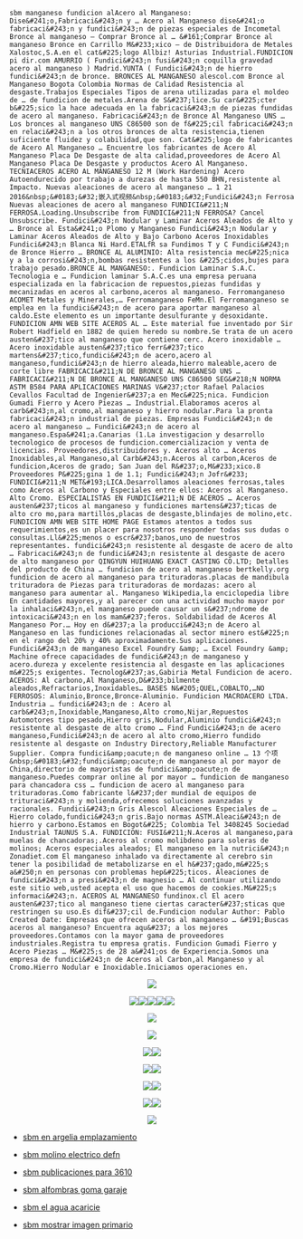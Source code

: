 
```
sbm manganeso fundicion alAcero al Manganeso: Dise&#241;o,Fabricaci&#243;n y … Acero al Manganeso dise&#241;o fabricaci&#243;n y fundici&#243;n de piezas especiales de Incometal Bronce al manganeso — Comprar Bronce al … &#161;Comprar Bronce al manganeso Bronce en Carrillo M&#233;xico — de Distribuidora de Metales Xalostoc,S.A.en el cat&#225;logo Allbiz! Asturias Industrial.FUNDICION pi dir.com AMURRIO ( Fundici&#243;n fusi&#243;n coquilla gravedad acero al manganeso ) Madrid.YUNTA ( Fundici&#243;n de hierro fundici&#243;n de bronce. BRONCES AL MANGANESO alescol.com Bronce al Manganeso Bogota Colombia Normas de Calidad Resistencia al desgaste.Trabajos Especiales Tipos de arena utilizadas para el moldeo de … de fundicion de metales.Arena de S&#237;lice.Su car&#225;cter b&#225;sico la hace adecuada en la fabricaci&#243;n de piezas fundidas de acero al manganeso. Fabricaci&#243;n de Bronce Al Manganeso UNS … Los bronces al manganeso UNS C86500 son de f&#225;cil fabricaci&#243;n en relaci&#243;n a los otros bronces de alta resistencia,tienen suficiente fluidez y colabilidad,que son. Cat&#225;logo de fabricantes de Acero Al Manganeso … Encuentre los fabricantes de Acero Al Manganeso Placa De Desgaste de alta calidad,proveedores de Acero Al Manganeso Placa De Desgaste y productos Acero Al Manganeso. TECNIACEROS ACERO AL MANGANESO 12 M (Work Hardening) Acero Autoendurecido por trabajo a durezas de hasta 550 BHN,resistente al Impacto. Nuevas aleaciones de acero al manganeso … 1 21 2016&nbsp;&#0183;&#32;嵌入式视频&nbsp;&#0183;&#32;Fundici&#243;n Ferrosa Nuevas aleaciones de acero al manganeso FUNDICI&#211;N FERROSA.Loading.Unsubscribe from FUNDICI&#211;N FERROSA? Cancel Unsubscribe. Fundici&#243;n Nodular y Laminar Aceros Aleados de Alto y … Bronce al Esta&#241;o Plomo y Manganeso Fundici&#243;n Nodular y Laminar Aceros Aleados de Alto y Bajo Carbono Aceros Inoxidables Fundici&#243;n Blanca Ni Hard.ETALfR sa Fundimos T y C Fundici&#243;n de Bronce Hierro … BRONCE AL ALUMINIO: Alta resistencia mec&#225;nica y a la corrosi&#243;n,bombas resistentes a los &#225;cidos,bujes para trabajo pesado.BRONCE AL MANGANESO:. Fundicion Laminar S.A.C. Tecnologia e … Fundicion laminar S.A.C.es una empresa peruana especializada en la fabricacion de repuestos,piezas fundidas y mecanizadas en aceros al carbono,aceros al manganeso. Ferromanganeso ACOMET Metales y Minerales,… Ferromanganeso FeMn.El Ferromanganeso se emplea en la fundici&#243;n de acero para aportar manganeso al caldo.Este elemento es un importante desulfurante y desoxidante. FUNDICION AMN WEB SITE ACEROS AL … Este material fue inventado por Sir Robert Hadfield en 1882 de quien heredo su nombre.Se trata de un acero austen&#237;tico al manganeso que contiene cerc. Acero inoxidable … Acero inoxidable austen&#237;tico ferr&#237;tico martens&#237;tico,fundici&#243;n de acero,acero al manganeso,fundici&#243;n de hierro aleada,hierro maleable,acero de corte libre FABRICACI&#211;N DE BRONCE AL MANGANESO UNS … FABRICACI&#211;N DE BRONCE AL MANGANESO UNS C86500 SEG&#218;N NORMA ASTM B584 PARA APLICACIONES MARINAS V&#237;ctor Rafael Palacios Cevallos Facultad de Ingenier&#237;a en Mec&#225;nica. Fundicion Gumadi Fierro y Acero Piezas … Industrial.Elaboramos aceros al carb&#243;n,al cromo,al manganeso y hierro nodular.Para la pronta fabricaci&#243;n industrial de piezas. Empresas Fundici&#243;n de acero al manganeso … Fundici&#243;n de acero al manganeso.Espa&#241;a.Canarias (1.La investigacion y desarrollo tecnologico de procesos de fundicion.comercializacion y venta de licencias. Proveedores,distribuidores y. Aceros alto … Aceros Inoxidables,al Manganeso,al Carb&#243;n.Aceros al carbon,Aceros de fundicion,Aceros de grado; San Juan del R&#237;o,M&#233;xico.8 Proveedores P&#225;gina 1 de 1.1; Fundici&#243;n Jofr&#233; FUNDICI&#211;N MET&#193;LICA.Desarrollamos aleaciones ferrosas,tales como Aceros al Carbono y Especiales entre ellos: Aceros al Manganeso. Alto Cromo. ESPECIALISTAS EN FUNDICI&#211;N DE ACEROS … Aceros austen&#237;ticos al manganeso y fundiciones martens&#237;ticas de alto cro mo,para martillos,placas de desgaste,blindajes de molino,etc. FUNDICION AMN WEB SITE HOME PAGE Estamos atentos a todos sus requerimientos,es un placer para nosotros responder todas sus dudas o consultas.Ll&#225;menos o escr&#237;banos,uno de nuestros representantes. fundici&#243;n resistente al desgaste de acero de alto … Fabricaci&#243;n de fundici&#243;n resistente al desgaste de acero de alto manganeso por QINGYUN HUIHUANG EXACT CASTING CO.LTD; Detalles del producto de China … fundicion de acero al manganeso bertkelly.org fundicion de acero al manganeso para trituradoras.placas de mandibula trituradora de Piezas para trituradoras de mordazas: acero al manganeso para aumentar al. Manganeso Wikipedia,la enciclopedia libre En cantidades mayores,y al parecer con una actividad mucho mayor por la inhalaci&#243;n,el manganeso puede causar un s&#237;ndrome de intoxicaci&#243;n en los mam&#237;feros. Soldabilidad de Aceros Al Manganeso Por.… Hoy en d&#237;a la producci&#243;n de Acero al Manganeso en las fundiciones relacionadas al sector minero est&#225;n en el rango del 20% y 40% aproximadamente.Sus aplicaciones. Fundici&#243;n de manganeso Excel Foundry &amp; … Excel Foundry &amp; Machine ofrece capacidades de fundici&#243;n de manganeso y acero.dureza y excelente resistencia al desgaste en las aplicaciones m&#225;s exigentes. Tecnolog&#237;as,Gabiria Metal Fundicion de acero. ACEROS: Al carbono,Al Manganeso,D&#233;bilmente aleados,Refractarios,Inoxidables… BASES N&#205;QUEL,COBALTO,…NO FERROSOS: Aluminio,Bronce,Bronce‐Aluminio. Fundicion MACROACERO LTDA. Industria … fundici&#243;n de : Acero al carb&#243;n,Inoxidable,Manganeso,Alto cromo,Nijar,Repuestos Automotores tipo pesado,Hierro gris,Nodular,Aluminio fundici&#243;n resistente al desgaste de alto cromo … Find Fundici&#243;n de acero manganeso,Fundici&#243;n de acero al alto cromo,Hierro fundido resistente al desgaste on Industry Directory,Reliable Manufacturer Supplier. Compra fundici&amp;oacute;n de manganeso online … 13 个项&nbsp;&#0183;&#32;fundici&amp;oacute;n de manganeso al por mayor de China,directorio de mayoristas de fundici&amp;oacute;n de manganeso.Puedes comprar online al por mayor … fundicion de manganeso para chancadora css … fundicion de acero al manganeso para trituradoras.Como fabricante l&#237;der mundial de equipos de trituraci&#243;n y molienda,ofrecemos soluciones avanzadas y racionales. Fundici&#243;n Gris Alescol Aleaciones Especiales de … Hierro colado,fundici&#243;n gris.Bajo normas ASTM.Aleaci&#243;n de hierro y carbono.Estamos en Bogot&#225; Colombia Tel 3408245 Sociedad Industrial TAUNUS S.A. FUNDICION: FUSI&#211;N.Aceros al manganeso,para muelas de chancadoras;.Aceros al cromo molibdeno para soleras de molinos; Aceros especiales aleados; El manganeso en la nutrici&#243;n Zonadiet.com El manganeso inhalado va directamente al cerebro sin tener la posibilidad de metabolizarse en el h&#237;gado,m&#225;s a&#250;n en personas con problemas hep&#225;ticos. Aleaciones de fundici&#243;n a presi&#243;n de magnesio … Al continuar utilizando este sitio web,usted acepta el uso que hacemos de cookies.M&#225;s informaci&#243;n. ACEROS AL MANGANESO fundinox.cl El acero austen&#237;tico al manganeso tiene ciertas caracter&#237;sticas que restringen su uso.Es dif&#237;cil de.Fundicion nodular Author: Pablo Created Date: Empresas que ofrecen aceros al manganeso … &#191;Buscas aceros al manganeso? Encuentra aqu&#237; a los mejores proveedores.Contamos con la mayor gama de proveedores industriales.Registra tu empresa gratis. Fundicion Gumadi Fierro y Acero Piezas … M&#225;s de 28 a&#241;os de Experiencia.Somos una empresa de fundici&#243;n de Aceros al Carbon,al Manganeso y al Cromo.Hierro Nodular e Inoxidable.Iniciamos operaciones en. 
```

<div align="center">

<a href="https://es-crusher.shibang-china.com/github&k=sbm+manganeso+fundicion+al"><img src="https://static.shibang-china.com/es/crusher/logo.jpg"></a>

<a href="https://es-crusher.shibang-china.com/github&k=sbm+manganeso+fundicion+al"><img src="https://static.shibang-china.com/es/crusher/index.jpg"></a><a href="https://es-crusher.shibang-china.com/material.htmlgithub&k=sbm+manganeso+fundicion+al"><img src="https://static.shibang-china.com/es/crusher/material.jpg"></a><a href="https://es-crusher.shibang-china.com/application.htmlgithub&k=sbm+manganeso+fundicion+al"><img src="https://static.shibang-china.com/es/crusher/application.jpg"></a><a href="https://es-crusher.shibang-china.com/aboutus.htmlgithub&k=sbm+manganeso+fundicion+al"><img src="https://static.shibang-china.com/es/crusher/aboutus.jpg"></a><a href="https://es-crusher.shibang-china.com/contact.htmlgithub&k=sbm+manganeso+fundicion+al"><img src="https://static.shibang-china.com/es/crusher/contact.jpg"></a>

<a href="https://es-crusher.shibang-china.com/github&k=sbm+manganeso+fundicion+al"><img src="https://static.shibang-china.com/es/crusher/banner.jpg"></a>

<a href="https://swt.shibang-china.com/github&k=sbm+manganeso+fundicion+al"><img src="https://static.shibang-china.com/es/crusher/text.jpg"></a>

<a href="https://swt.shibang-china.com/github&k=sbm+manganeso+fundicion+al"><img src="https://static.shibang-china.com/es/crusher/chat.jpg"></a><a href="https://es-crusher.shibang-china.com/contact.htmlgithub&k=sbm+manganeso+fundicion+al"><img src="https://static.shibang-china.com/es/crusher/message.jpg"></a>

<a href="https://es-crusher.shibang-china.com/products/pe.htmlgithub&k=sbm+manganeso+fundicion+al"><img src="https://static.shibang-china.com/es/crusher/pe.jpg"></a><a href="https://es-crusher.shibang-china.com/products/pf.htmlgithub&k=sbm+manganeso+fundicion+al"><img src="https://static.shibang-china.com/es/crusher/pf.jpg"></a>

<a href="https://es-crusher.shibang-china.com/products/hpt.htmlgithub&k=sbm+manganeso+fundicion+al"><img src="https://static.shibang-china.com/es/crusher/hpt.jpg"></a><a href="https://es-crusher.shibang-china.com/products/vsi.htmlgithub&k=sbm+manganeso+fundicion+al"><img src="https://static.shibang-china.com/es/crusher/vsi.jpg"></a>

<a href="https://es-crusher.shibang-china.com/products/klv.htmlgithub&k=sbm+manganeso+fundicion+al"><img src="https://static.shibang-china.com/es/crusher/klv.jpg"></a><a href="https://es-crusher.shibang-china.com/products/portable.htmlgithub&k=sbm+manganeso+fundicion+al"><img src="https://static.shibang-china.com/es/crusher/portable.jpg"></a>

<a href="https://swt.shibang-china.com/github&k=sbm+manganeso+fundicion+al"><img src="https://static.shibang-china.com/es/crusher/case.jpg"></a>

</div>


* [sbm en argelia emplazamiento](sbm%20en%20argelia%20emplazamiento.md)

* [sbm molino electrico defn](sbm%20molino%20electrico%20defn.md)

* [sbm publicaciones para 3610](sbm%20publicaciones%20para%203610.md)

* [sbm alfombras goma garaje](sbm%20alfombras%20goma%20garaje.md)

* [sbm el agua acaricie](sbm%20el%20agua%20acaricie.md)

* [sbm mostrar imagen primario](sbm%20mostrar%20imagen%20primario.md)
